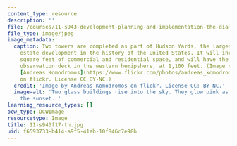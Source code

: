 ```yaml
---
content_type: resource
description: ''
file: /courses/11-s943-development-planning-and-implementation-the-dialectic-of-theory-and-practice-fall-2017/f6593733b414a9f541ab10f846c7e98b_11-s943f17-th.jpg
file_type: image/jpeg
image_metadata:
  caption: Two towers are completed as part of Hudson Yards, the largest private real
    estate development in the history of the United States. It will include 18 million
    square feet of commercial and residential space, and will have the highest outdoor
    observation deck in the western hemipshere, at 1,100 feet. (Image courtesy of
    [Andreas Komodromos](https://www.flickr.com/photos/andreas_komodromos/26892081679/in/photolist-GYmWYF-KhbUZf-25SCsuk-nV9E2D-83zBnw-rnM1Wh-mmyiXU-Eh6yEg-7iuWGY-Gk7KWR-HmzPaA-9AGKr8-jUr7ou-bLFGoM-J9nzsW-Jdi3a8-CeWwCy-9FGk2L-ehNsHV-49z3Pz-F3Go7t-H8EZNg-GEapmE-CwDP1Z-ZbTTPC-hiykqU-21dTpiC-e7nKJB-9FGiME-23xGxbg-21u7jYj-aBmVCV-6yfVj1-A6yiA6-G6opX2-r3JBci-qVRR3S-oYVsd1-VnGMpk-dNJDGf-sgnWPz-Vot176-oXPTkJ-Un5xnj-UkypzJ-HjZYH8-RS5GyQ-68XWoE-a9RAnF-6ccWTP)
    on flickr. License CC BY-NC.)
  credit: 'Image by Andreas Komodromos on flickr. License CC: BY-NC.'
  image-alt: 'Two glass buildings rise into the sky. They glow pink as they reflect
    the sunset. '
learning_resource_types: []
ocw_type: OCWImage
resourcetype: Image
title: 11-s943f17-th.jpg
uid: f6593733-b414-a9f5-41ab-10f846c7e98b
---
```

